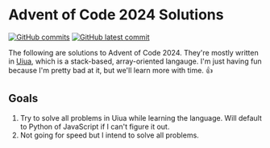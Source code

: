 # Advent of Code 2024 Solutions
[![GitHub commits](https://badgen.net/github/commits/newman-csa/Advent-2024)](https://GitHub.com/newman-csa/Advent-2024/commit)
[![GitHub latest commit](https://badgen.net/github/last-commit/newman-csa/Advent-2024)](https://GitHub.com/newman-csa/Advent-2024/commit)

The following are solutions to Advent of Code 2024. They're mostly written in [Uiua](https://www.uiua.org/), which is a stack-based, array-oriented langauge. I'm just having fun because I'm pretty bad at it, but we'll learn more with time. 👍

## Goals
1. Try to solve all problems in Uiua while learning the language. Will default to Python of JavaScript if I can't figure it out.
2. Not going for speed but I intend to solve all problems.
